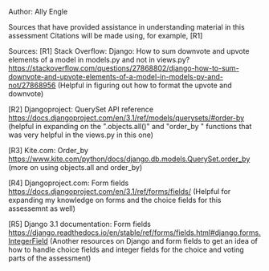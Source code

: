 Author: Ally Engle

Sources that have provided assistance in understanding material in this assessment
Citations will be made using, for example, [R1]

Sources:
[R1] Stack Overflow: Django: How to sum downvote and upvote elements of a model in models.py and not in views.py? <https://stackoverflow.com/questions/27868802/django-how-to-sum-downvote-and-upvote-elements-of-a-model-in-models-py-and-not/27868956> (Helpful in figuring out how to format the upvote and downvote)

[R2] Djangoproject: QuerySet API reference <https://docs.djangoproject.com/en/3.1/ref/models/querysets/#order-by> (helpful in expanding on the ".objects.all()" and "order_by " functions that was very helpful in the views.py in this one)

[R3] Kite.com: Order_by <https://www.kite.com/python/docs/django.db.models.QuerySet.order_by> (more on using objects.all and order_by)

[R4] Djangoproject.com: Form fields <https://docs.djangoproject.com/en/3.1/ref/forms/fields/> (Helpful for expanding my knowledge on forms and the choice fields for this assessemnt as well)

[R5] Django 3.1 documentation: Form fields <https://django.readthedocs.io/en/stable/ref/forms/fields.html#django.forms.IntegerField> (Another resources on Django and form fields to get an idea of how to handle choice fields and integer fields for the choice and voting parts of the assessment)


